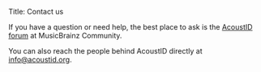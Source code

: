 Title: Contact us

If you have a question or need help, the best place to ask is the [AcoustID forum][]
at MusicBrainz Community.

You can also reach the people behind AcoustID directly at [info@acoustid.org][].

[AcoustID forum]: https://community.metabrainz.org/c/acoustid/20
[info@acoustid.org]: mailto:info@acoustid.org

